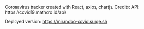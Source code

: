 Coronavirus tracker created with React, axios, chartjs.
Credits:
API: https://covid19.mathdro.id/api/

Deployed version: https://mirandoo-covid.surge.sh